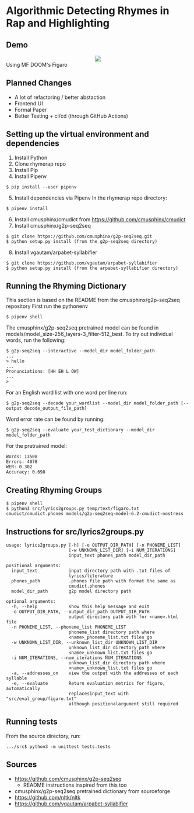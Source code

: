 # Algorithmic Detecting Rhymes in Rap and Highlighting

## Demo

<div align='center'>
<img
src="https://raw.githubusercontent.com/DanielLoney/rhymerap/main/.github/images/demo1.png"/>
</div>
Using MF DOOM's Figaro

## Planned Changes

- A lot of refactoring / better abstaction
- Frontend UI
- Formal Paper
- Better Testing + ci/cd (through GitHub Actions)

## Setting up the virtual environment and dependencies

1. Install Python
2. Clone rhymerap repo
3. Install Pip
4. Install Pipenv
```
$ pip install --user pipenv
```
5. Install dependencies via Pipenv
In the rhymerap repo directory:
```
$ pipenv install
```
6. Install cmusphinx/cmudict from https://github.com/cmusphinx/cmudict
7. Install cmusphinx/g2p-seq2seq
```
$ git clone https://github.com/cmusphinx/g2p-seq2seq.git
$ python setup.py install (from the g2p-seq2seq directory)
```
8. Install vgautam/arpabet-syllabifier
```
$ git clone https://github.com/vgautam/arpabet-syllabifier
$ python setup.py install (from the arpabet-syllabifier directory)
```
## Running the Rhyming Dictionary
This section is based on the README from the cmusphinx/g2p-seq2seq repository
First run the pythonenv
```
$ pipenv shell

```
The cmusphinx/g2p-seq2seq pretrained model can be found in models/model_size-256_layers-3_filter-512_best.
To try out individual words, run the following:
```
$ g2p-seq2seq --interactive --model_dir model_folder_path
...
> hello
...
Pronunciations: [HH EH L OW]
...
>
```
For an English word list with one word per line run:
```
$ g2p-seq2seq --decode your_wordlist --model_dir model_folder_path [--output decode_output_file_path]
```
Word error rate can be found by running:
```
$ g2p-seq2seq --evaluate your_test_dictionary --model_dir model_folder_path
```
For the pretrained model:
```
Words: 13508
Errors: 4078
WER: 0.302
Accuracy: 0.698
```

## Creating Rhyming Groups
```
$ pipenv shell
$ python3 src/lyrics2groups.py temp/text/figaro.txt cmudict/cmudict.phones models/g2p-seq2seq-model-6.2-cmudict-nostress
```

## Instructions for src/lyrics2groups.py
```
usage: lyrics2groups.py [-h] [-o OUTPUT_DIR_PATH] [-n PHONEME_LIST]
                        [-w UNKNOWN_LIST_DIR] [-i NUM_ITERATIONS]
                        input_text phones_path model_dir_path

positional arguments:
  input_text            input directory path with .txt files of
                        lyrics/literature
  phones_path           .phones file path with format the same as
                        cmudict.phones
  model_dir_path        g2p model directory path

optional arguments:
  -h, --help            show this help message and exit
  -o OUTPUT_DIR_PATH, --output_dir_path OUTPUT_DIR_PATH
                        output directory path with for <name>.html file
  -n PHONEME_LIST, --phoneme_list PHONEME_LIST
                        phoneme_list directory path where
                        <name>_phoneme_list.txt files go
  -w UNKNOWN_LIST_DIR, --unknown_list_dir UNKNOWN_LIST_DIR
                        unknown_list_dir directory path where
                        <name>_unknown_list.txt files go
  -i NUM_ITERATIONS, --num_iterations NUM_ITERATIONS
                        unknown_list_dir directory path where
                        <name>_unknown_list.txt files go
  -a, --addresses_on    view the output with the addresses of each syllable
  -e, --evaluate        Return evaluation metrics for figaro, automatically
                        replacesinput_text with "src/eval_group/figaro.txt"
                        although positionalargument still required

```

## Running tests
From the source directory, run:
```
.../src$ python3 -m unittest tests.tests
```

## Sources
- https://github.com/cmusphinx/g2p-seq2seq
  - README instructions inspired from this too 
- cmusphinx/g2p-seq2seq pretrained dictionary from sourceforge
- https://github.com/nltk/nltk
- https://github.com/vgautam/arpabet-syllabifier
